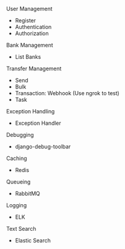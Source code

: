 User Management

- Register
- Authentication
- Authorization

Bank Management

- List Banks

Transfer Management

- Send
- Bulk
- Transaction: Webhook (Use ngrok to test)
- Task

Exception Handling

- Exception Handler

Debugging

- django-debug-toolbar

Caching

- Redis

Queueing

- RabbitMQ

Logging

- ELK

Text Search

- Elastic Search
